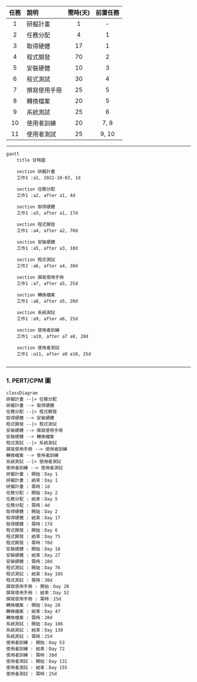 |任務 |說明 |需時(天)|前置任務|
|:--:|:----|:-----:|:------:|
|1   |研擬計畫|1|-|
|2   |任務分配|4|1|
|3   |取得硬體|17|1|
|4   |程式開發|70|2|
|5   |安裝硬體|10|3|
|6   |程式測試|30|4|
|7   |撰寫使用手冊|25|5|
|8   |轉換檔案|20|5|
|9   |系統測試|25|6|
|10  |使用者訓練|20|7, 8|
|11  |使用者測試|25|9, 10|
---
```mermaid
gantt
    title 甘特圖

    section 研擬計畫
    工作1 :a1, 2022-10-03, 1d
        
    section 任務分配
    工作1 :a2, after a1, 4d
       
    section 取得硬體
    工作1 :a3, after a1, 17d
    
    section 程式開發
    工作1 :a4, after a2, 70d
        
    section 安裝硬體
    工作1 :a5, after a3, 10d
        
    section 程式測試
    工作2 :a6, after a4, 30d
    
    section 撰寫使用手冊
    工作1 :a7, after a5, 25d
    
    section 轉換檔案
    工作1 :a8, after a5, 20d
    
    section 系統測試
    工作1 :a9, after a6, 25d
    
    section 使用者訓練
    工作1 :a10, after a7 a8, 20d
    
    section 使用者測試
    工作1 :a11, after a9 a10, 25d
    
```
---

### 1. PERT/CPM 圖
```mermaid
classDiagram
研擬計畫 --|> 任務分配
研擬計畫 --> 取得硬體
任務分配 --|> 程式開發
取得硬體 --> 安裝硬體
程式開發 --|> 程式測試
安裝硬體 --> 撰寫使用手冊
安裝硬體 --> 轉換檔案
程式測試 --|> 系統測試
撰寫使用手冊 --> 使用者訓練
轉換檔案 --> 使用者訓練
系統測試 --|> 使用者測試
使用者訓練 --> 使用者測試
研擬計畫 : 開始：Day 1
研擬計畫 : 結束：Day 1
研擬計畫 : 需時：1d
任務分配 : 開始：Day 2 
任務分配 : 結束：Day 5
任務分配 : 需時：4d
取得硬體 : 開始：Day 2
取得硬體 : 結束：Day 17
取得硬體 : 需時：17d
程式開發 : 開始：Day 6
程式開發 : 結束：Day 75
程式開發 : 需時：70d
安裝硬體 : 開始：Day 18
安裝硬體 : 結束：Day 27
安裝硬體 : 需時：10d
程式測試 : 開始：Day 76
程式測試 : 結束：Day 105
程式測試 : 需時：30d
撰寫使用手冊 : 開始：Day 28
撰寫使用手冊 : 結束：Day 52
撰寫使用手冊 : 需時：25d
轉換檔案 : 開始：Day 28
轉換檔案 : 結束：Day 47
轉換檔案 : 需時：20d
系統測試 : 開始：Day 106
系統測試 : 結束：Day 130
系統測試 : 需時：25d
使用者訓練 : 開始：Day 53
使用者訓練 : 結束：Day 72
使用者訓練 : 需時：20d
使用者測試 : 開始：Day 131
使用者測試 : 結束：Day 155
使用者測試 : 需時：25d
```
